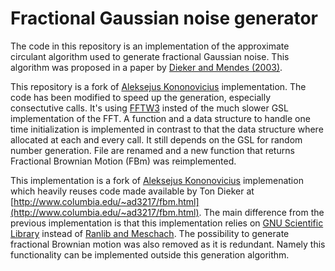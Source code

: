 # Fractional Gaussian noise generator
The code in this repository is an implementation of the approximate circulant algorithm used to generate fractional Gaussian noise. This algorithm was proposed in a paper by [Dieker and Mendes (2003)](https://doi.org/10.1017/S0269964803173081).

This repository is a fork of [Aleksejus Kononovicius](https://github.com/akononovicius/fgn-generator-gsl) implementation. The code has been modified to speed up the generation, especially consectutive calls. It's using [FFTW3](http://www.fftw.org/) insted of the much slower GSL implementation of the FFT. A function and a data structure to handle one time initialization is implemented in contrast to that the data structure where allocated at each and every call. It still depends on the GSL for random number generation. File are renamed and a new function that returns Fractional Brownian Motion (FBm) was reimplemented.

This implementation is a fork of [Aleksejus Kononovicius](https://github.com/akononovicius/fgn-generator-gsl) implemenation which heavily reuses code made available by Ton Dieker at [http://www.columbia.edu/~ad3217/fbm.html](http://www.columbia.edu/~ad3217/fbm.html). The main difference from the previous implementation is that this implementation relies on [GNU Scientific Library](https://www.gnu.org/software/gsl/) instead of [Ranlib and Meschach](http://www.netlib.org/). The possibility to generate fractional Brownian motion was also removed as it is redundant. Namely this functionality can be implemented outside this generation algorithm.
